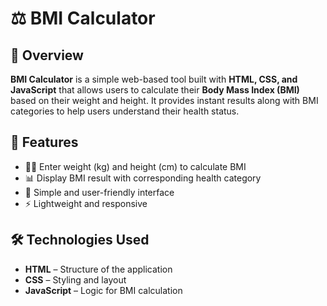 # ⚖️ BMI Calculator  

## 📌 Overview  
**BMI Calculator** is a simple web-based tool built with **HTML, CSS, and JavaScript** that allows users to calculate their **Body Mass Index (BMI)** based on their weight and height. It provides instant results along with BMI categories to help users understand their health status.  

## 🚀 Features  
- 🏋️‍♂️ Enter weight (kg) and height (cm) to calculate BMI  
- 📊 Display BMI result with corresponding health category  
- 🎨 Simple and user-friendly interface  
- ⚡ Lightweight and responsive  

## 🛠️ Technologies Used  
- **HTML** – Structure of the application  
- **CSS** – Styling and layout  
- **JavaScript** – Logic for BMI calculation  

